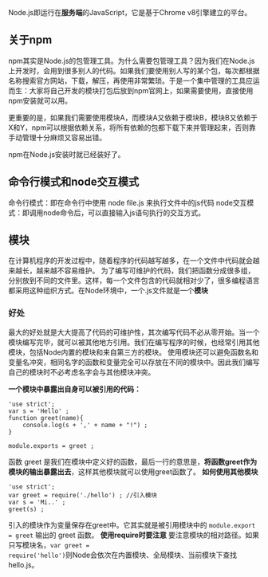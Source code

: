 Node.js即运行在**服务端**的JavaScript，它是基于Chrome v8引擎建立的平台。

## 关于npm
npm其实是Node.js的包管理工具。为什么需要包管理工具？因为我们在Node.js上开发时，会用到很多别人的代码。如果我们要使用别人写的某个包，每次都根据名称搜索官方网站，下载，解压，再使用非常繁琐。于是一个集中管理的工具应运而生：大家将自己开发的模块打包后放到npm官网上，如果需要使用，直接使用npm安装就可以用。

更重要的是，如果我们需要使用模块A，而模块A又依赖于模块B，模块B又依赖于X和Y，npm可以根据依赖关系，将所有依赖的包都下载下来并管理起来，否则靠手动管理十分麻烦又容易出错。

npm在Node.js安装时就已经装好了。

## 命令行模式和node交互模式
命令行模式：即在命令行中使用 node file.js 来执行文件中的js代码
node交互模式：即调用node命令后，可以直接输入js语句执行的交互方式。

## 模块
在计算机程序的开发过程中，随着程序的代码越写越多，在一个文件中代码就会越来越长，越来越不容易维护。
为了编写可维护的代码，我们把函数分成很多组，分别放到不同的文件里。这样，每一个文件包含的代码就相对少了，很多编程语言都采用这种组织方式。在Node环境中，一个.js文件就是一个**模块**

### 好处
最大的好处就是大大提高了代码的可维护性，其次编写代码不必从零开始。当一个模块编写完毕，就可以被其他地方引用。我们在编写程序的时候，也经常引用其他模块，包括Node内置的模块和来自第三方的模块。
使用模块还可以避免函数名和变量名冲突，相同名字的函数和变量完全可以存放在不同的模块中。因此我们编写自己的模块时不必考虑名字会与其他模块冲突。

**一个模块中暴露出自身可以被引用的代码：**
```
'use strict';
var s = 'Hello' ;
function greet(name){
    console.log(s + ',' + name + "!") ;
}

module.exports = greet ; 
```
函数 greet 是我们在模块中定义好的函数，最后一行的意思是，**将函数greet作为模块的输出暴露出去**，这样其他模块就可以使用greet函数了。
**如何使用其他模块**
```
'use strict';
var greet = require('./hello') ; //引入模块
var s = 'Mi..' ;
greet(s) ;
```
引入的模块作为变量保存在greet中。它其实就是被引用模块中的 <code>module.export = greet</code> 输出的 greet 函数。
**使用require时要注意**
要注意模块的相对路径。如果只写模块名，<code>var greet = require('hello')</code>则Node会依次在内置模块、全局模块、当前模块下查找hello.js。